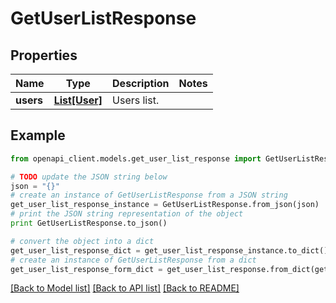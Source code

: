 # GetUserListResponse


## Properties
Name | Type | Description | Notes
------------ | ------------- | ------------- | -------------
**users** | [**List[User]**](User.md) | Users list. | 

## Example

```python
from openapi_client.models.get_user_list_response import GetUserListResponse

# TODO update the JSON string below
json = "{}"
# create an instance of GetUserListResponse from a JSON string
get_user_list_response_instance = GetUserListResponse.from_json(json)
# print the JSON string representation of the object
print GetUserListResponse.to_json()

# convert the object into a dict
get_user_list_response_dict = get_user_list_response_instance.to_dict()
# create an instance of GetUserListResponse from a dict
get_user_list_response_form_dict = get_user_list_response.from_dict(get_user_list_response_dict)
```
[[Back to Model list]](../README.md#documentation-for-models) [[Back to API list]](../README.md#documentation-for-api-endpoints) [[Back to README]](../README.md)


